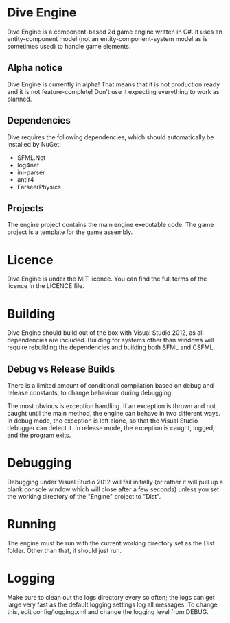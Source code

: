 Dive Engine
===========

Dive Engine is a component-based 2d game engine written in C#. It uses an entity-component model (not
an entity-component-system model as is sometimes used) to handle game elements.

Alpha notice
------------
Dive Engine is currently in alpha! That means that it is not production ready and it is not
feature-complete! Don't use it expecting everything to work as planned.

Dependencies
------------

Dive requires the following dependencies, which should automatically be installed by NuGet:

* SFML.Net
* log4net
* ini-parser
* antlr4
* FarseerPhysics

Projects
--------

The engine project contains the main engine executable code. The game project is a template for
the game assembly.

Licence
=======

Dive Engine is under the MIT licence. You can find the full terms of the licence in the LICENCE file.

Building
========

Dive Engine should build out of the box with Visual Studio 2012, as all dependencies are included.
Building for systems other than windows will require rebuilding the dependencies and building both
SFML and CSFML.

Debug vs Release Builds
-----------------------

There is a limited amount of conditional compilation based on debug and release constants, to change behaviour
during debugging.

The most obvious is exception handling. If an exception is thrown and not caught until the main method, the engine
can behave in two different ways. In debug mode, the exception is left alone, so that the Visual Studio debugger
can detect it. In release mode, the exception is caught, logged, and the program exits.

Debugging
=========

Debugging under Visual Studio 2012 will fail initially (or rather it will pull up a blank console window
which will close after a few seconds) unless you set the working directory of the "Engine" project to
"Dist".

Running
=======

The engine must be run with the current working directory set as the Dist folder. Other than that, it should
just run.

Logging
=======

Make sure to clean out the logs directory every so often; the logs can get large very fast as the default
logging settings log all messages. To change this, edit config/logging.xml and change the logging level
from DEBUG.
